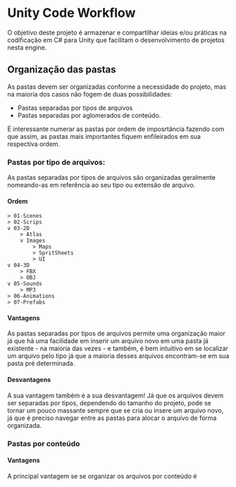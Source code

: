 # Unity Code Workflow

 O objetivo deste projeto é armazenar e compartilhar ideias e/ou práticas na codificação em C# para Unity que facilitam o desenvolvimento de projetos nesta engine.

 ## Organização das pastas

 As pastas devem ser organizadas conforme a necessidade do projeto, mas na maioria dos casos não fogem de duas possibilidades:

 - Pastas separadas por tipos de arquivos
 - Pastas separadas por aglomerados de conteúdo.

 É interessante numerar as pastas por ordem de imposrtância fazendo com que assim, as pastas mais importantes fiquem enfileirados em sua respectiva ordem.

 ### Pastas por tipo de arquivos:

 As pastas separadas por tipos de arquivos são organizadas geralmente nomeando-as em referência ao seu tipo ou extensão de arquivo.

  #### Ordem
 
```text
> 01-Scenes
> 02-Scrips
v 03-2D
    > Atlas
    v Images
        > Maps
        > SpritSheets
        > UI
v 04-3D
    > FBX
    > OBJ
v 05-Sounds
    > MP3
> 06-Animations
> 07-Prefabs
```

 #### Vantagens

 As pastas separadas por tipos de arquivos permite uma organização maior já que há uma facilidade em inserir um arquivo novo em uma pasta já existente - na maioria das vezes -  e também, é bem intuitivo em se localizar um arquivo pelo tipo já que a maioria desses arquivos encontram-se em sua pasta pré determinada.

 #### Desvantagens

A sua vantagem também é a sua desvantagem! Já que os arquivos devem ser separadas por tipos, dependendo do tamanho do projeto, pode se tornar um pouco massante sempre que se cria ou insere um arquivo novo, já que é preciso navegar entre as pastas para alocar o arquivo de forma organizada.

### Pastas por conteúdo

#### Vantagens

A principal vantagem se se organizar os arquivos por conteúdo é 